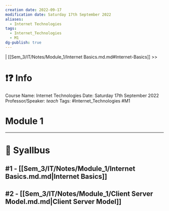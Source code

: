 ```yaml
---
creation date: 2022-09-17
modification date: Saturday 17th September 2022
aliases:
  - Internet Technologies
tags:
  - Internet_Technologies
  - M1
dg-publish: true
---
```


 | [[Sem_3/IT/Notes/Module_1/Internet Basics.md.md#Internet-Basics]] >>

# ❗❓ Info
Course Name: Internet Technologies
Date: Saturday 17th September 2022
Professor/Speaker: *teach*
Tags: #Internet_Technologies #M1

# Module 1
---
# 📕 Syallbus

##  #1 - [[Sem_3/IT/Notes/Module_1/Internet Basics.md.md|Internet Basics]]

## #2 - [[Sem_3/IT/Notes/Module_1/Client Server Model.md.md|Client Server Model]]
